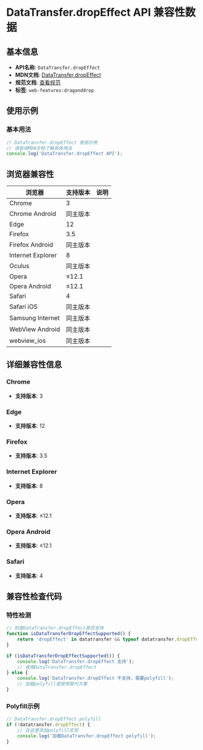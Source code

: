 # DataTransfer.dropEffect API 兼容性数据

## 基本信息

- **API名称**: `DataTransfer.dropEffect`
- **MDN文档**: [DataTransfer.dropEffect](https://developer.mozilla.org/docs/Web/API/DataTransfer/dropEffect)
- **规范文档**: [查看规范](https://html.spec.whatwg.org/multipage/dnd.html#dom-datatransfer-dropeffect-dev)
- **标签**: `web-features:draganddrop`

## 使用示例

### 基本用法

```javascript
// DataTransfer.dropEffect 使用示例
// 请查阅MDN文档了解具体用法
console.log('DataTransfer.dropEffect API');
```

## 浏览器兼容性

| 浏览器 | 支持版本 | 说明 |
|--------|----------|------|
| Chrome | 3 |  |
| Chrome Android | 同主版本 |  |
| Edge | 12 |  |
| Firefox | 3.5 |  |
| Firefox Android | 同主版本 |  |
| Internet Explorer | 8 |  |
| Oculus | 同主版本 |  |
| Opera | ≤12.1 |  |
| Opera Android | ≤12.1 |  |
| Safari | 4 |  |
| Safari iOS | 同主版本 |  |
| Samsung Internet | 同主版本 |  |
| WebView Android | 同主版本 |  |
| webview_ios | 同主版本 |  |

## 详细兼容性信息

### Chrome

- **支持版本**: 3

### Edge

- **支持版本**: 12

### Firefox

- **支持版本**: 3.5

### Internet Explorer

- **支持版本**: 8

### Opera

- **支持版本**: ≤12.1

### Opera Android

- **支持版本**: ≤12.1

### Safari

- **支持版本**: 4

## 兼容性检查代码

### 特性检测

```javascript
// 检查DataTransfer.dropEffect是否支持
function isDataTransferDropEffectSupported() {
    return 'dropEffect' in datatransfer && typeof datatransfer.dropEffect === 'function';
}

if (isDataTransferDropEffectSupported()) {
    console.log('DataTransfer.dropEffect 支持');
    // 使用DataTransfer.dropEffect
} else {
    console.log('DataTransfer.dropEffect 不支持，需要polyfill');
    // 加载polyfill或使用替代方案
}
```

### Polyfill示例

```javascript
// DataTransfer.dropEffect polyfill
if (!datatransfer.dropEffect) {
    // 在这里添加polyfill实现
    console.log('加载DataTransfer.dropEffect polyfill');
}
```

